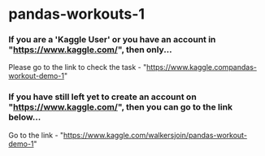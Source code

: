 # pandas-workouts-1

### If you are a 'Kaggle User' or you have an account in "https://www.kaggle.com/", then only...

Please go to the link to check the task - "https://www.kaggle.compandas-workout-demo-1"


### If you have still left yet to create an account on "https://www.kaggle.com/", then you can go to the link below...

Go to the link - "https://www.kaggle.com/walkersjoin/pandas-workout-demo-1"

